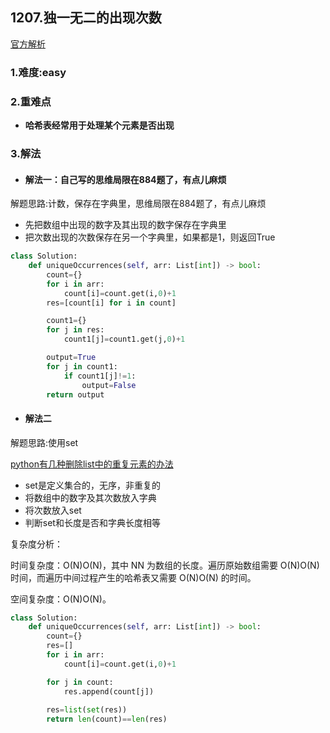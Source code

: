 ## 1207.独一无二的出现次数

[官方解析](<https://leetcode-cn.com/problems/unique-number-of-occurrences/solution/>)

### 1.难度:easy

### 2.重难点

* __哈希表经常用于处理某个元素是否出现__

### 3.解法

* #### 解法一：自己写的思维局限在884题了，有点儿麻烦

解题思路:计数，保存在字典里，思维局限在884题了，有点儿麻烦<br/>

* 先把数组中出现的数字及其出现的数字保存在字典里
* 把次数出现的次数保存在另一个字典里，如果都是1，则返回True

```python
class Solution:
    def uniqueOccurrences(self, arr: List[int]) -> bool:
        count={}
        for i in arr:
            count[i]=count.get(i,0)+1
        res=[count[i] for i in count]

        count1={}
        for j in res:
            count1[j]=count1.get(j,0)+1

        output=True
        for j in count1:
            if count1[j]!=1:
                output=False
        return output
```

* #### 解法二

解题思路:使用set<br/>

[python有几种删除list中的重复元素的办法](<https://cloud.tencent.com/developer/article/1544421>)

* set是定义集合的，无序，非重复的
* 将数组中的数字及其次数放入字典
* 将次数放入set
* 判断set和长度是否和字典长度相等

复杂度分析：

时间复杂度：O(N)O(N)，其中 NN 为数组的长度。遍历原始数组需要 O(N)O(N) 时间，而遍历中间过程产生的哈希表又需要 O(N)O(N) 的时间。

空间复杂度：O(N)O(N)。

```python
class Solution:
    def uniqueOccurrences(self, arr: List[int]) -> bool:
        count={}
        res=[]
        for i in arr:
            count[i]=count.get(i,0)+1

        for j in count:
            res.append(count[j])
            
        res=list(set(res))
        return len(count)==len(res)
```
